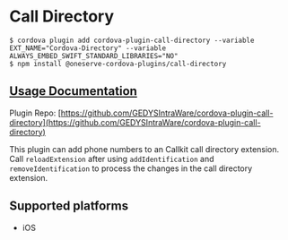 # Call Directory

```text
$ cordova plugin add cordova-plugin-call-directory --variable EXT_NAME="Cordova-Directory" --variable ALWAYS_EMBED_SWIFT_STANDARD_LIBRARIES="NO"
$ npm install @oneserve-cordova-plugins/call-directory
```

## [Usage Documentation](https://oneserve.gitbook.io/oneserve-cordova-plugins/plugins/call-directory/)

Plugin Repo: [https://github.com/GEDYSIntraWare/cordova-plugin-call-directory](https://github.com/GEDYSIntraWare/cordova-plugin-call-directory)

This plugin can add phone numbers to an Callkit call directory extension. Call `reloadExtension` after using `addIdentification` and `removeIdentification` to process the changes in the call directory extension.

## Supported platforms

* iOS

